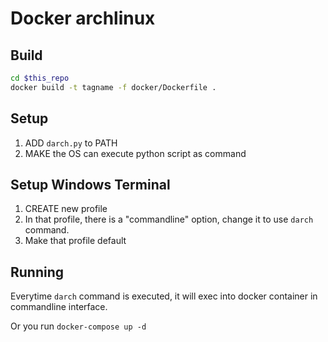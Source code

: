 # Docker archlinux

## Build

```bash
cd $this_repo
docker build -t tagname -f docker/Dockerfile .
```

## Setup

1. ADD ```darch.py``` to PATH
2. MAKE the OS can execute python script as command

## Setup Windows Terminal

1. CREATE new profile
2. In that profile, there is a "commandline" option, change it to use ```darch``` command.
3. Make that profile default

## Running

Everytime ```darch``` command is executed, it will exec into docker container in commandline interface.

Or you run ```docker-compose up -d```